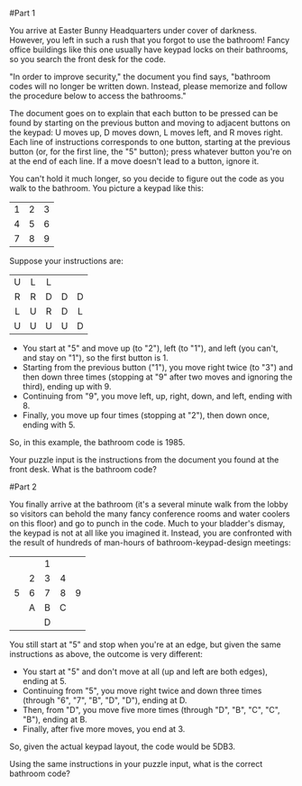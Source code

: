 #Part 1

You arrive at Easter Bunny Headquarters under cover of darkness. However, you left in such a rush that you forgot to use the bathroom! Fancy office buildings like this one usually have keypad locks on their bathrooms, so you search the front desk for the code.

"In order to improve security," the document you find says, "bathroom codes will no longer be written down. Instead, please memorize and follow the procedure below to access the bathrooms."

The document goes on to explain that each button to be pressed can be found by starting on the previous button and moving to adjacent buttons on the keypad: U moves up, D moves down, L moves left, and R moves right. Each line of instructions corresponds to one button, starting at the previous button (or, for the first line, the "5" button); press whatever button you're on at the end of each line. If a move doesn't lead to a button, ignore it.

You can't hold it much longer, so you decide to figure out the code as you walk to the bathroom. You picture a keypad like this:

|  |  |  |
| :---: | :---: | :---: |
| 1 | 2 | 3 |
| 4 | 5 | 6 |
| 7 | 8 | 9 |

Suppose your instructions are:

|  |  |  |   |   |
| :---: | :---: | :---: | :---: | :---: |
| U | L | L |   |   |
| R | R | D | D | D |
| L | U | R | D | L |
| U | U | U | U | D |

- You start at "5" and move up (to "2"), left (to "1"), and left (you can't, and stay on "1"), so the first button is 1.
- Starting from the previous button ("1"), you move right twice (to "3") and then down three times (stopping at "9" after two moves and ignoring the third), ending up with 9.
- Continuing from "9", you move left, up, right, down, and left, ending with 8.
- Finally, you move up four times (stopping at "2"), then down once, ending with 5.

So, in this example, the bathroom code is 1985.

Your puzzle input is the instructions from the document you found at the front desk. What is the bathroom code?

#Part 2

You finally arrive at the bathroom (it's a several minute walk from the lobby so visitors can behold the many fancy conference rooms and water coolers on this floor) and go to punch in the code. Much to your bladder's dismay, the keypad is not at all like you imagined it. Instead, you are confronted with the result of hundreds of man-hours of bathroom-keypad-design meetings:

|  |  |  |  |  |
| :---: | :---: | :---: | :---: | :---: |
|  |  | 1 |  |  |
|  | 2 | 3 | 4 |  |
| 5 | 6 | 7 | 8 | 9 |
|  | A | B | C |  |
|  |  | D |  |  |

You still start at "5" and stop when you're at an edge, but given the same instructions as above, the outcome is very different:

- You start at "5" and don't move at all (up and left are both edges), ending at 5.
- Continuing from "5", you move right twice and down three times (through "6", "7", "B", "D", "D"), ending at D.
- Then, from "D", you move five more times (through "D", "B", "C", "C", "B"), ending at B.
- Finally, after five more moves, you end at 3.

So, given the actual keypad layout, the code would be 5DB3.

Using the same instructions in your puzzle input, what is the correct bathroom code?